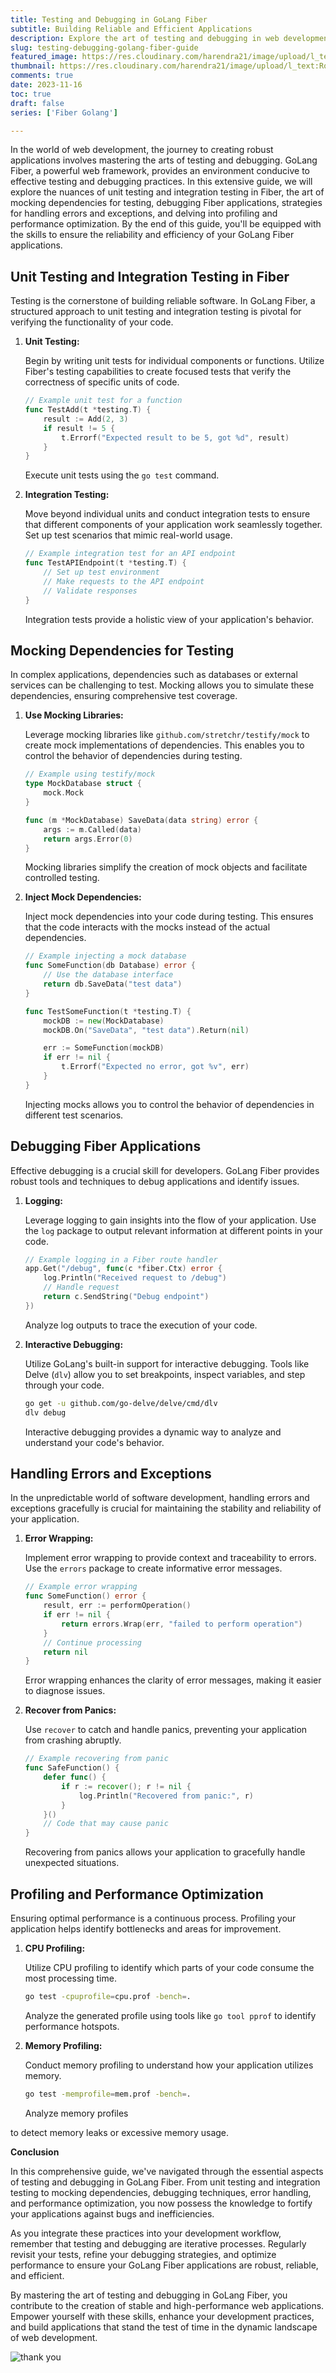 ```yaml
---
title: Testing and Debugging in GoLang Fiber
subtitle: Building Reliable and Efficient Applications
description: Explore the art of testing and debugging in web development with GoLang Fiber. Learn the intricacies of unit testing and integration testing, the art of mocking dependencies.
slug: testing-debugging-golang-fiber-guide
featured_image: https://res.cloudinary.com/harendra21/image/upload/l_text:Roboto_50_bold:Testing%20and%20Debugging%20in%20GoLang%20Fiber,co_rgb:fff/golangwithexample/golang-fiber-course.png
thumbnail: https://res.cloudinary.com/harendra21/image/upload/l_text:Roboto_50_bold:Testing%20and%20Debugging%20in%20GoLang%20Fiber,co_rgb:fff/golangwithexample/golang-fiber-course.png
comments: true
date: 2023-11-16
toc: true
draft: false
series: ['Fiber Golang']

---
```



In the world of web development, the journey to creating robust applications involves mastering the arts of testing and debugging. GoLang Fiber, a powerful web framework, provides an environment conducive to effective testing and debugging practices. In this extensive guide, we will explore the nuances of unit testing and integration testing in Fiber, the art of mocking dependencies for testing, debugging Fiber applications, strategies for handling errors and exceptions, and delving into profiling and performance optimization. By the end of this guide, you'll be equipped with the skills to ensure the reliability and efficiency of your GoLang Fiber applications.

## Unit Testing and Integration Testing in Fiber

Testing is the cornerstone of building reliable software. In GoLang Fiber, a structured approach to unit testing and integration testing is pivotal for verifying the functionality of your code.

1. **Unit Testing:**

   Begin by writing unit tests for individual components or functions. Utilize Fiber's testing capabilities to create focused tests that verify the correctness of specific units of code.

   ```go
   // Example unit test for a function
   func TestAdd(t *testing.T) {
       result := Add(2, 3)
       if result != 5 {
           t.Errorf("Expected result to be 5, got %d", result)
       }
   }
   ```

   Execute unit tests using the `go test` command.

2. **Integration Testing:**

   Move beyond individual units and conduct integration tests to ensure that different components of your application work seamlessly together. Set up test scenarios that mimic real-world usage.

   ```go
   // Example integration test for an API endpoint
   func TestAPIEndpoint(t *testing.T) {
       // Set up test environment
       // Make requests to the API endpoint
       // Validate responses
   }
   ```

   Integration tests provide a holistic view of your application's behavior.

## Mocking Dependencies for Testing

In complex applications, dependencies such as databases or external services can be challenging to test. Mocking allows you to simulate these dependencies, ensuring comprehensive test coverage.

1. **Use Mocking Libraries:**

   Leverage mocking libraries like `github.com/stretchr/testify/mock` to create mock implementations of dependencies. This enables you to control the behavior of dependencies during testing.

   ```go
   // Example using testify/mock
   type MockDatabase struct {
       mock.Mock
   }

   func (m *MockDatabase) SaveData(data string) error {
       args := m.Called(data)
       return args.Error(0)
   }
   ```

   Mocking libraries simplify the creation of mock objects and facilitate controlled testing.

2. **Inject Mock Dependencies:**

   Inject mock dependencies into your code during testing. This ensures that the code interacts with the mocks instead of the actual dependencies.

   ```go
   // Example injecting a mock database
   func SomeFunction(db Database) error {
       // Use the database interface
       return db.SaveData("test data")
   }

   func TestSomeFunction(t *testing.T) {
       mockDB := new(MockDatabase)
       mockDB.On("SaveData", "test data").Return(nil)

       err := SomeFunction(mockDB)
       if err != nil {
           t.Errorf("Expected no error, got %v", err)
       }
   }
   ```

   Injecting mocks allows you to control the behavior of dependencies in different test scenarios.

## Debugging Fiber Applications

Effective debugging is a crucial skill for developers. GoLang Fiber provides robust tools and techniques to debug applications and identify issues.

1. **Logging:**

   Leverage logging to gain insights into the flow of your application. Use the `log` package to output relevant information at different points in your code.

   ```go
   // Example logging in a Fiber route handler
   app.Get("/debug", func(c *fiber.Ctx) error {
       log.Println("Received request to /debug")
       // Handle request
       return c.SendString("Debug endpoint")
   })
   ```

   Analyze log outputs to trace the execution of your code.

2. **Interactive Debugging:**

   Utilize GoLang's built-in support for interactive debugging. Tools like Delve (`dlv`) allow you to set breakpoints, inspect variables, and step through your code.

   ```bash
   go get -u github.com/go-delve/delve/cmd/dlv
   dlv debug
   ```

   Interactive debugging provides a dynamic way to analyze and understand your code's behavior.

## Handling Errors and Exceptions

In the unpredictable world of software development, handling errors and exceptions gracefully is crucial for maintaining the stability and reliability of your application.

1. **Error Wrapping:**

   Implement error wrapping to provide context and traceability to errors. Use the `errors` package to create informative error messages.

   ```go
   // Example error wrapping
   func SomeFunction() error {
       result, err := performOperation()
       if err != nil {
           return errors.Wrap(err, "failed to perform operation")
       }
       // Continue processing
       return nil
   }
   ```

   Error wrapping enhances the clarity of error messages, making it easier to diagnose issues.

2. **Recover from Panics:**

   Use `recover` to catch and handle panics, preventing your application from crashing abruptly.

   ```go
   // Example recovering from panic
   func SafeFunction() {
       defer func() {
           if r := recover(); r != nil {
               log.Println("Recovered from panic:", r)
           }
       }()
       // Code that may cause panic
   }
   ```

   Recovering from panics allows your application to gracefully handle unexpected situations.

## Profiling and Performance Optimization

Ensuring optimal performance is a continuous process. Profiling your application helps identify bottlenecks and areas for improvement.

1. **CPU Profiling:**

   Utilize CPU profiling to identify which parts of your code consume the most processing time.

   ```bash
   go test -cpuprofile=cpu.prof -bench=.
   ```

   Analyze the generated profile using tools like `go tool pprof` to identify performance hotspots.

2. **Memory Profiling:**

   Conduct memory profiling to understand how your application utilizes memory.

   ```bash
   go test -memprofile=mem.prof -bench=.
   ```

   Analyze memory profiles

 to detect memory leaks or excessive memory usage.

**Conclusion**

In this comprehensive guide, we've navigated through the essential aspects of testing and debugging in GoLang Fiber. From unit testing and integration testing to mocking dependencies, debugging techniques, error handling, and performance optimization, you now possess the knowledge to fortify your applications against bugs and inefficiencies.

As you integrate these practices into your development workflow, remember that testing and debugging are iterative processes. Regularly revisit your tests, refine your debugging strategies, and optimize performance to ensure your GoLang Fiber applications are robust, reliable, and efficient.

By mastering the art of testing and debugging in GoLang Fiber, you contribute to the creation of stable and high-performance web applications. Empower yourself with these skills, enhance your development practices, and build applications that stand the test of time in the dynamic landscape of web development.


![thank you](https://res.cloudinary.com/harendra21/image/upload/w_500/golangwithexample/blog-2020-04-07-how_to_say_thank_you_in_business_i69dkn.png)
